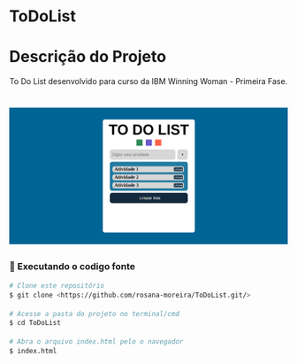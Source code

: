 # ToDoList


# Descrição do Projeto
<p align="center">
To Do List desenvolvido para curso da IBM Winning Woman - Primeira Fase.
</p>

<h1 align="center">
  <img alt="logo" title="#logo" src="./assets/git.png" />
</h1>

### 🎲 Executando o codigo fonte

```bash
# Clone este repositório
$ git clone <https://github.com/rosana-moreira/ToDoList.git/>

# Acesse a pasta do projeto no terminal/cmd
$ cd ToDoList

# Abra o arquivo index.html pelo o navegador
$ index.html

```

